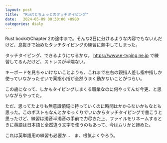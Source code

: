 ```yaml
---
layout: post
title:  "Rustとちょっとのタッチタイピング"
date:   2024-05-09 00:30:00 +0900
categories: dialy
---
```

Rust bookのChapter 2の途中まで。そんな2日に分けるような内容でもないんだけど、息抜きで始めたタッチタイピングの練習に熱中してしまった。

タッチタイピング、できるようになるかな。 <https://www.e-typing.ne.jp> で練習してるんだけど、ストレスが半端ない。

キーボードを見ちゃいけないことよりも、これまで左右の親指人差し指中指しか使っていなかったせいで薬指小指が全然うまく動かないことがつらい。

この歳になって、しかもタイピングしまくる職業なのに何やってんだ今更、と思いながらやってた。

ただ、思ってたよりも無意識領域に持っていくのに時間はかからないかもなとも思った。このポストもなんとかゆっくりでいいからタッチタイピングで書こうと思ったけど、練習は濁音半濁音の手前で力尽きた上、ファイルをリネームするときに英語は日本語と全然違う文字を使うのもあって、今はムリかと諦めた。

これは英単語用の練習も必要か…　ま、根気よくやろう。
